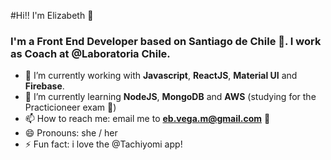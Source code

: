
#Hi!! I'm Elizabeth :wave:

### I'm a Front End Developer based on **Santiago de Chile** :round_pushpin:. I work as **Coach** at @Laboratoria Chile.

- 🔭 I’m currently working with **Javascript**, **ReactJS**, **Material UI** and **Firebase**.
- 🌱 I’m currently learning **NodeJS**, **MongoDB** and **AWS** (studying for the Practicioneer exam :eyes:)
- 📫 How to reach me: email me to **eb.vega.m@gmail.com** :email:
- 😄 Pronouns: she / her
- ⚡ Fun fact: i love the @Tachiyomi app!
